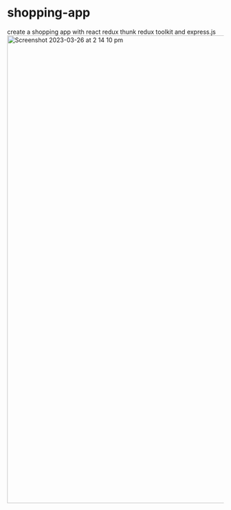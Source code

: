 # shopping-app
create a shopping app with react redux thunk redux toolkit and express.js
<img width="1086" alt="Screenshot 2023-03-26 at 2 14 10 pm" src="https://user-images.githubusercontent.com/112750633/227754178-a79e8894-20f6-43c3-bd30-bc058aab6cc0.png">
